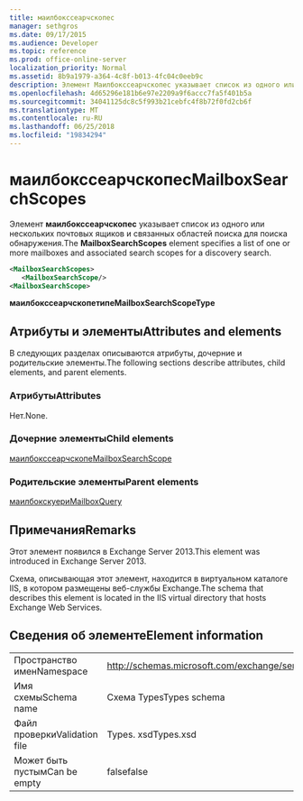 ```yaml
---
title: маилбокссеарчскопес
manager: sethgros
ms.date: 09/17/2015
ms.audience: Developer
ms.topic: reference
ms.prod: office-online-server
localization_priority: Normal
ms.assetid: 8b9a1979-a364-4c8f-b013-4fc04c0eeb9c
description: Элемент Маилбокссеарчскопес указывает список из одного или нескольких почтовых ящиков и связанных областей поиска для поиска обнаружения.
ms.openlocfilehash: 4d65296e181b6e97e2209a9f6accc7fa5f401b5a
ms.sourcegitcommit: 34041125dc8c5f993b21cebfc4f8b72f0fd2cb6f
ms.translationtype: MT
ms.contentlocale: ru-RU
ms.lasthandoff: 06/25/2018
ms.locfileid: "19834294"
---
```

# <a name="mailboxsearchscopes"></a><span data-ttu-id="8f540-103">маилбокссеарчскопес</span><span class="sxs-lookup"><span data-stu-id="8f540-103">MailboxSearchScopes</span></span>

<span data-ttu-id="8f540-104">Элемент **маилбокссеарчскопес** указывает список из одного или нескольких почтовых ящиков и связанных областей поиска для поиска обнаружения.</span><span class="sxs-lookup"><span data-stu-id="8f540-104">The **MailboxSearchScopes** element specifies a list of one or more mailboxes and associated search scopes for a discovery search.</span></span> 
  
```XML
<MailboxSearchScopes>
   <MailboxSearchScope/>
<MailboxSearchScope>
```

<span data-ttu-id="8f540-105">**маилбокссеарчскопетипе**</span><span class="sxs-lookup"><span data-stu-id="8f540-105">**MailboxSearchScopeType**</span></span>

## <a name="attributes-and-elements"></a><span data-ttu-id="8f540-106">Атрибуты и элементы</span><span class="sxs-lookup"><span data-stu-id="8f540-106">Attributes and elements</span></span>

<span data-ttu-id="8f540-107">В следующих разделах описываются атрибуты, дочерние и родительские элементы.</span><span class="sxs-lookup"><span data-stu-id="8f540-107">The following sections describe attributes, child elements, and parent elements.</span></span>
  
### <a name="attributes"></a><span data-ttu-id="8f540-108">Атрибуты</span><span class="sxs-lookup"><span data-stu-id="8f540-108">Attributes</span></span>

<span data-ttu-id="8f540-109">Нет.</span><span class="sxs-lookup"><span data-stu-id="8f540-109">None.</span></span>
  
### <a name="child-elements"></a><span data-ttu-id="8f540-110">Дочерние элементы</span><span class="sxs-lookup"><span data-stu-id="8f540-110">Child elements</span></span>

[<span data-ttu-id="8f540-111">маилбокссеарчскопе</span><span class="sxs-lookup"><span data-stu-id="8f540-111">MailboxSearchScope</span></span>](mailboxsearchscope.md)
  
### <a name="parent-elements"></a><span data-ttu-id="8f540-112">Родительские элементы</span><span class="sxs-lookup"><span data-stu-id="8f540-112">Parent elements</span></span>

[<span data-ttu-id="8f540-113">маилбокскуери</span><span class="sxs-lookup"><span data-stu-id="8f540-113">MailboxQuery</span></span>](mailboxquery.md)
  
## <a name="remarks"></a><span data-ttu-id="8f540-114">Примечания</span><span class="sxs-lookup"><span data-stu-id="8f540-114">Remarks</span></span>

<span data-ttu-id="8f540-115">Этот элемент появился в Exchange Server 2013.</span><span class="sxs-lookup"><span data-stu-id="8f540-115">This element was introduced in Exchange Server 2013.</span></span>
  
<span data-ttu-id="8f540-116">Схема, описывающая этот элемент, находится в виртуальном каталоге IIS, в котором размещены веб-службы Exchange.</span><span class="sxs-lookup"><span data-stu-id="8f540-116">The schema that describes this element is located in the IIS virtual directory that hosts Exchange Web Services.</span></span>
  
## <a name="element-information"></a><span data-ttu-id="8f540-117">Сведения об элементе</span><span class="sxs-lookup"><span data-stu-id="8f540-117">Element information</span></span>

|||
|:-----|:-----|
|<span data-ttu-id="8f540-118">Пространство имен</span><span class="sxs-lookup"><span data-stu-id="8f540-118">Namespace</span></span>  <br/> |http://schemas.microsoft.com/exchange/services/2006/types  <br/> |
|<span data-ttu-id="8f540-119">Имя схемы</span><span class="sxs-lookup"><span data-stu-id="8f540-119">Schema name</span></span>  <br/> |<span data-ttu-id="8f540-120">Схема Types</span><span class="sxs-lookup"><span data-stu-id="8f540-120">Types schema</span></span>  <br/> |
|<span data-ttu-id="8f540-121">Файл проверки</span><span class="sxs-lookup"><span data-stu-id="8f540-121">Validation file</span></span>  <br/> |<span data-ttu-id="8f540-122">Types. xsd</span><span class="sxs-lookup"><span data-stu-id="8f540-122">Types.xsd</span></span>  <br/> |
|<span data-ttu-id="8f540-123">Может быть пустым</span><span class="sxs-lookup"><span data-stu-id="8f540-123">Can be empty</span></span>  <br/> |<span data-ttu-id="8f540-124">false</span><span class="sxs-lookup"><span data-stu-id="8f540-124">false</span></span>  <br/> |
   

